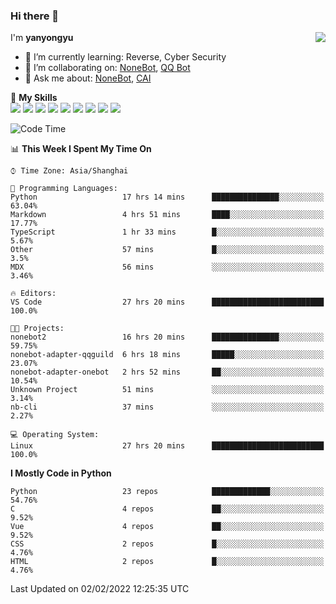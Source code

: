 ### Hi there 👋

<a href="#">
  <img align="right" src="https://github-readme-stats.vercel.app/api?username=yanyongyu&count_private=true&show_icons=true&bg_color=15,f2f7fd,E0EAFC" />
</a>

I'm **yanyongyu**

- 🌱 I’m currently learning: Reverse, Cyber Security
- 👯 I’m collaborating on: [NoneBot](https://github.com/nonebot), [QQ Bot](https://github.com/Mrs4s/go-cqhttp)
- 💬 Ask me about: [NoneBot](https://github.com/nonebot), [CAI](https://github.com/cscs181/CAI)

🌟 **My Skills**  
![](https://img.shields.io/badge/-Python-3e74a2?style=flat-square&logo=Python&logoColor=fff)
![](https://img.shields.io/badge/-Node.js-339933?style=flat-square&logo=Node.js&logoColor=fff)
![](https://img.shields.io/badge/-Vue-4fc08d?style=flat-square&logo=Vue.js&logoColor=fff)
![](https://img.shields.io/badge/-React-2d98ce?style=flat-square&logo=React&logoColor=fff)
![](https://img.shields.io/badge/-Docker-2496ED?style=flat-square&logo=Docker&logoColor=fff)
![](https://img.shields.io/badge/-Linux-000000?style=flat-square&logo=Linux&logoColor=fff)
![](https://img.shields.io/badge/-MySQL-4479A1?style=flat-square&logo=MySQL&logoColor=fff)
![](https://img.shields.io/badge/-Redis-DC382D?style=flat-square&logo=Redis&logoColor=fff)
![](https://img.shields.io/badge/-MongoDB-47A248?style=flat-square&logo=MongoDB&logoColor=fff)

<!--START_SECTION:waka-->
![Code Time](http://img.shields.io/badge/Code%20Time-2%2C086%20hrs%2027%20mins-blue)

📊 **This Week I Spent My Time On** 

```text
⌚︎ Time Zone: Asia/Shanghai

💬 Programming Languages: 
Python                   17 hrs 14 mins      ███████████████░░░░░░░░░░   63.04% 
Markdown                 4 hrs 51 mins       ████░░░░░░░░░░░░░░░░░░░░░   17.77% 
TypeScript               1 hr 33 mins        █░░░░░░░░░░░░░░░░░░░░░░░░   5.67% 
Other                    57 mins             █░░░░░░░░░░░░░░░░░░░░░░░░   3.5% 
MDX                      56 mins             ░░░░░░░░░░░░░░░░░░░░░░░░░   3.46%

🔥 Editors: 
VS Code                  27 hrs 20 mins      █████████████████████████   100.0%

🐱‍💻 Projects: 
nonebot2                 16 hrs 20 mins      ███████████████░░░░░░░░░░   59.75% 
nonebot-adapter-qqguild  6 hrs 18 mins       █████░░░░░░░░░░░░░░░░░░░░   23.07% 
nonebot-adapter-onebot   2 hrs 52 mins       ██░░░░░░░░░░░░░░░░░░░░░░░   10.54% 
Unknown Project          51 mins             ░░░░░░░░░░░░░░░░░░░░░░░░░   3.14% 
nb-cli                   37 mins             ░░░░░░░░░░░░░░░░░░░░░░░░░   2.27%

💻 Operating System: 
Linux                    27 hrs 20 mins      █████████████████████████   100.0%

```

**I Mostly Code in Python** 

```text
Python                   23 repos            █████████████░░░░░░░░░░░░   54.76% 
C                        4 repos             ██░░░░░░░░░░░░░░░░░░░░░░░   9.52% 
Vue                      4 repos             ██░░░░░░░░░░░░░░░░░░░░░░░   9.52% 
CSS                      2 repos             █░░░░░░░░░░░░░░░░░░░░░░░░   4.76% 
HTML                     2 repos             █░░░░░░░░░░░░░░░░░░░░░░░░   4.76%

```



 Last Updated on 02/02/2022 12:25:35 UTC
<!--END_SECTION:waka-->
